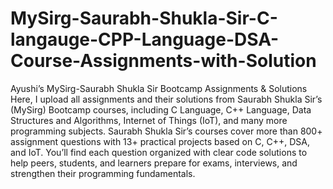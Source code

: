 # MySirg-Saurabh-Shukla-Sir-C-langauge-CPP-Language-DSA-Course-Assignments-with-Solution

Ayushi’s MySirg-Saurabh Shukla Sir Bootcamp Assignments & Solutions  Here, I upload all assignments and their solutions from Saurabh Shukla Sir’s (MySirg) Bootcamp courses, including C Language, C++ Language, Data Structures and Algorithms, Internet of Things (IoT), and many more programming subjects.  Saurabh Shukla Sir’s courses cover more than 800+ assignment questions with 13+ practical projects based on C, C++, DSA, and IoT. You’ll find each question organized with clear code solutions to help peers, students, and learners prepare for exams, interviews, and strengthen their programming fundamentals.
